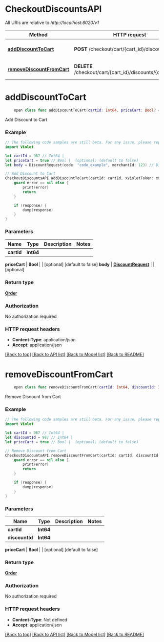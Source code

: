 # CheckoutDiscountsAPI

All URIs are relative to *http://localhost:8020/v1*

Method | HTTP request | Description
------------- | ------------- | -------------
[**addDiscountToCart**](CheckoutDiscountsAPI.md#adddiscounttocart) | **POST** /checkout/cart/{cart_id}/discounts | Add Discount to Cart
[**removeDiscountFromCart**](CheckoutDiscountsAPI.md#removediscountfromcart) | **DELETE** /checkout/cart/{cart_id}/discounts/{discount_id} | Remove Discount from Cart


# **addDiscountToCart**
```swift
    open class func addDiscountToCart(cartId: Int64, priceCart: Bool? = nil, body: DiscountRequest? = nil, completion: @escaping (_ data: Order?, _ error: Error?) -> Void)
```

Add Discount to Cart

### Example
```swift
// The following code samples are still beta. For any issue, please report via http://github.com/OpenAPITools/openapi-generator/issues/new
import Violet

let cartId = 987 // Int64 | 
let priceCart = true // Bool |  (optional) (default to false)
let body = DiscountRequest(code: "code_example", merchantId: 123) // DiscountRequest |  (optional)

// Add Discount to Cart
CheckoutDiscountsAPI.addDiscountToCart(cartId: cartId, xVioletToken: xVioletToken, xVioletAppSecret: xVioletAppSecret, xVioletAppId: xVioletAppId, priceCart: priceCart, body: body) { (response, error) in
    guard error == nil else {
        print(error)
        return
    }

    if (response) {
        dump(response)
    }
}
```

### Parameters

Name | Type | Description  | Notes
------------- | ------------- | ------------- | -------------
 **cartId** | **Int64** |  | 
 
 
 
 **priceCart** | **Bool** |  | [optional] [default to false]
 **body** | [**DiscountRequest**](DiscountRequest.md) |  | [optional] 

### Return type

[**Order**](Order.md)

### Authorization

No authorization required

### HTTP request headers

 - **Content-Type**: application/json
 - **Accept**: application/json

[[Back to top]](#) [[Back to API list]](../README.md#documentation-for-api-endpoints) [[Back to Model list]](../README.md#documentation-for-models) [[Back to README]](../README.md)

# **removeDiscountFromCart**
```swift
    open class func removeDiscountFromCart(cartId: Int64, discountId: Int64, priceCart: Bool? = nil, completion: @escaping (_ data: Order?, _ error: Error?) -> Void)
```

Remove Discount from Cart

### Example
```swift
// The following code samples are still beta. For any issue, please report via http://github.com/OpenAPITools/openapi-generator/issues/new
import Violet

let cartId = 987 // Int64 | 
let discountId = 987 // Int64 | 
let priceCart = true // Bool |  (optional) (default to false)

// Remove Discount from Cart
CheckoutDiscountsAPI.removeDiscountFromCart(cartId: cartId, discountId: discountId, xVioletToken: xVioletToken, xVioletAppSecret: xVioletAppSecret, xVioletAppId: xVioletAppId, priceCart: priceCart) { (response, error) in
    guard error == nil else {
        print(error)
        return
    }

    if (response) {
        dump(response)
    }
}
```

### Parameters

Name | Type | Description  | Notes
------------- | ------------- | ------------- | -------------
 **cartId** | **Int64** |  | 
 **discountId** | **Int64** |  | 
 
 
 
 **priceCart** | **Bool** |  | [optional] [default to false]

### Return type

[**Order**](Order.md)

### Authorization

No authorization required

### HTTP request headers

 - **Content-Type**: Not defined
 - **Accept**: application/json

[[Back to top]](#) [[Back to API list]](../README.md#documentation-for-api-endpoints) [[Back to Model list]](../README.md#documentation-for-models) [[Back to README]](../README.md)

